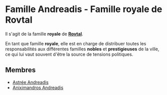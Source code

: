 # Famille Andreadis - Famille royale de Rovtal

Il s'agit de la famille **royale** de [**Rovtal**](../../../VILLES/Rovtal.md).

En tant que famille **royale**, elle est en charge de distribuer toutes les responsabilités aux différentes familles **nobles** et **prestigieuses** de la ville, ce qui lui vaut souvent d'être la source de tensions politiques.

## Membres

* [Astrée Andreadis](../Astrée_Andreadis.md)
* [Aniximandros Andreadis](../../SOMBRES_ARTISTES/AnaximandrosAndreadis.md)
